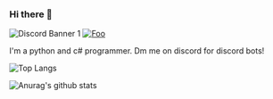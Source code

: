 ### Hi there 👋
![Discord Banner 1](https://discordapp.com/api/guilds/747168555094638662/widget.png?style=shield)
<a href="https://www.fiverr.com/mjk134/an-amazing-discord-bot" rel="some text">![Foo](https://media.discordapp.net/attachments/757321690366607420/786326017748238356/image.png)</a>

I'm a python and c# programmer. Dm me on discord for discord bots!

![Top Langs](https://github-readme-stats.vercel.app/api/top-langs/?username=mjk134&layout=compact&theme=vision-friendly-dark)


![Anurag's github stats](https://github-readme-stats.vercel.app/api?username=mjk134&theme=vision-friendly-dark)

<!--
**mjk134/mjk134** is a ✨ _special_ ✨ repository because its `README.md` (this file) appears on your GitHub profile.

Here are some ideas to get you started:

- 🔭 I’m currently working on ...
- 🌱 I’m currently learning ...
- 👯 I’m looking to collaborate on ...
- 🤔 I’m looking for help with ...
- 💬 Ask me about ...
- 📫 How to reach me: ...
- 😄 Pronouns: ...
- ⚡ Fun fact: ...
-->
